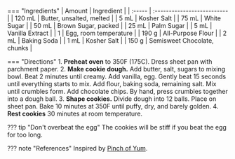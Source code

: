 === "Ingredients"
    | Amount | Ingredient                  |
    | :----- | :-------------------------- |
    | 120 mL | Butter, unsalted, melted    |
    | 5 mL   | Kosher Salt                 |
    | 75 mL  | White Sugar                 |
    | 50 mL  | Brown Sugar, packed         |
    | 25 mL  | Palm Sugar                  |
    | 5 mL   | Vanilla Extract             |
    | 1      | Egg, room temperature       |
    | 190 g  | All-Purpose Flour           |
    | 2 mL   | Baking Soda                 |
    | 1 mL   | Kosher Salt                 |
    | 150 g  | Semisweet Chocolate, chunks |

=== "Directions"
    1. **Preheat oven** to 350F (175C). Dress sheet pan with parchment paper.
    2. **Make cookie dough.** Add butter, salt, sugars to mixing bowl. Beat 2 minutes until creamy. Add vanilla, egg. Gently beat 15 seconds until everything starts to mix. Add flour, baking soda, remaining salt. Mix until crumbles form. Add chocolate chips. By hand, press crumbles together into a dough ball.
    3. **Shape cookies.** Divide dough into 12 balls. Place on sheet pan. Bake 10 minutes at 350F until puffy, dry, and barely golden.
    4. **Rest cookies** 30 minutes at room temperature.

??? tip "Don't overbeat the egg"
    The cookies will be stiff if you beat the egg for too long.

??? note "References"
    Inspired by [Pinch of Yum](https://pinchofyum.com/the-best-soft-chocolate-chip-cookies).
